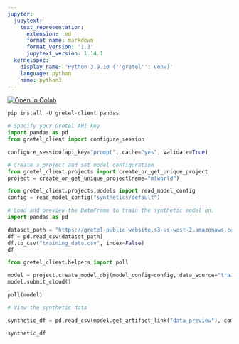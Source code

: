 ```yaml
---
jupyter:
  jupytext:
    text_representation:
      extension: .md
      format_name: markdown
      format_version: '1.3'
      jupytext_version: 1.14.1
  kernelspec:
    display_name: 'Python 3.9.10 (''gretel'': venv)'
    language: python
    name: python3
---
```


<!-- #region colab_type="text" id="view-in-github" -->
<a href="https://colab.research.google.com/github/gretelai/gretel-blueprints/blob/main/docs/notebooks/minimal-synthetic-data.ipynb" target="_parent"><img src="https://colab.research.google.com/assets/colab-badge.svg" alt="Open In Colab"/></a>

<!-- #endregion -->

```python id="iovURYt3d_pa"
pip install -U gretel-client pandas
```

```python id="PryXC9MZd_pb"
# Specify your Gretel API key
import pandas as pd
from gretel_client import configure_session

configure_session(api_key="prompt", cache="yes", validate=True)
```

```python id="94NFYFbEd_pc"
# Create a project and set model configuration
from gretel_client.projects import create_or_get_unique_project
project = create_or_get_unique_project(name="mlworld")

from gretel_client.projects.models import read_model_config
config = read_model_config("synthetics/default")
```

```python id="gK2B5viId_pc"
# Load and preview the DataFrame to train the synthetic model on.
import pandas as pd

dataset_path = "https://gretel-public-website.s3-us-west-2.amazonaws.com/datasets/USAdultIncome5k.csv"
df = pd.read_csv(dataset_path)
df.to_csv("training_data.csv", index=False)
df
```

```python id="z1Ff1N3xd_pc"
from gretel_client.helpers import poll

model = project.create_model_obj(model_config=config, data_source="training_data.csv")
model.submit_cloud()

poll(model)
```

```python id="lDNP0xAid_pd"
# View the synthetic data

synthetic_df = pd.read_csv(model.get_artifact_link("data_preview"), compression="gzip")

synthetic_df
```
